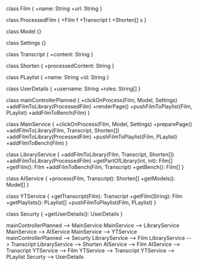 class Film {
+name: String
+url: String
}

class ProcessedFilm {
+Film f
+Transcript t
+Shorten[] s
}

class Model {}

class Settings {}

class Transcript {
+content: String
}

class Shorten {
+processedContent: String
}

class PLaylist {
+name: String
+id: String
}

class UserDetails {
+username: String
+roles: String[]
}

class mainControllerPlanned {
+clickOnProcess(Film, Model, Settings)
+addFilmToLibrary(ProcessedFilm)
+renderPage()
+pushFilmToPlaylist(Film, PLaylist)
+addFilmToBench(Film)
}

class MainService {
+clickOnProcess(Film, Model, Settings)
+preparePage()
+addFilmToLibrary(Film, Transcript, Shorten[])
+addFilmToLibrary(ProcessedFilm)
+pushFilmToPlaylist(Film, PLaylist)
+addFilmToBench(Film)
}

class LibraryService {
+addFilmToLibrary(Film, Transcript, Shorten[])
+addFilmToLibrary(ProcessedFilm)
+getPartOfLibrary(int, int): Film[]
+getFilm(): Film
+addFilmToBench(Film, Transcript)
+getBench(): Film[]
}

class AIService {
+process(Film, Transcript): Shorten[]
+getModels(): Model[]
}

class YTService {
+getTranscript(Film): Transcript
+getFilm(String): Film
+getPlaylists(): PLaylist[]
+pushFilmToPlaylist(Film, PLaylist)
}

class Securty {
+getUserDetails(): UserDetails
}

mainControllerPlanned --> MainService
MainService --> LibraryService
MainService --> AIService
MainService --> YTService
mainControllerPlanned --> Securty
LibraryService --> Film
LibraryService --> Transcript
LibraryService --> Shorten
AIService --> Film
AIService --> Transcript
YTService --> Film
YTService --> Transcript
YTService --> PLaylist
Securty --> UserDetails